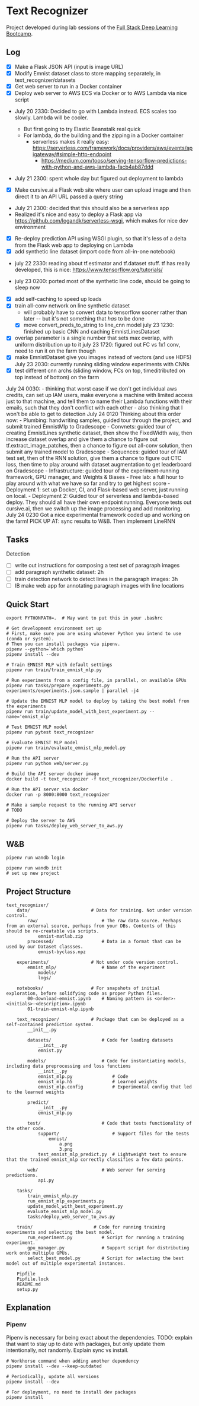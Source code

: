 # Text Recognizer

Project developed during lab sessions of the [Full Stack Deep Learning Bootcamp](https://fullstackdeeplearning.com/bootcamp).

## Log
- [x] Make a Flask JSON API (input is image URL)
- [x] Modify Emnist dataset class to store mapping separately, in text_recognizer/datasets
- [x] Get web server to run in a Docker container
- [x] Deploy web server to AWS ECS via Docker or to AWS Lambda via nice script

- July 20 2330: Decided to go with Lambda instead. ECS scales too slowly. Lambda will be cooler.
    - But first going to try Elastic Beanstalk real quick
    - For lambda, do the building and the zipping in a Docker container
        - serverless makes it really easy: https://serverless.com/framework/docs/providers/aws/events/apigateway/#simple-http-endpoint
            - https://medium.com/tooso/serving-tensorflow-predictions-with-python-and-aws-lambda-facb4ab87ddd

- July 21 2300: spent whole day but figured out deployment to lambda
- [x] Make cursive.ai a Flask web site where user can upload image and then direct it to an API URL passed a query string
- July 21 2300: decided that this should also be a serverless app
- Realized it's nice and easy to deploy a Flask app via https://github.com/logandk/serverless-wsgi, which makes for nice dev environment
- [x] Re-deploy prediction API using WSGI plugin, so that it's less of a delta from the Flask web app to deploying on Lambda
- [x] add synthetic line dataset (import code from all-in-one notebook)

- july 22 2330: reading about tf.estimator and tf.dataset stuff. tf has really developed, this is nice: https://www.tensorflow.org/tutorials/

- july 23 0200: ported most of the synthetic line code, should be going to sleep now
- [x] add self-caching to speed up loads
- [x] train all-conv network on line synthetic dataset
    - will probably have to convert data to tensorflow sooner rather than later -- but it's not something that *has* to be done
    - [x] move convert_preds_to_string to line_cnn model
july 23 1230: finished up basic CNN and caching EmnistLinesDataset
- [x] overlap parameter is a single number that sets max overlap, with uniform distribution up to it
july 23 1720: figured out FC vs 1x1 conv, need to run it on the farm though
- [x] make EmnistDataset give you images instead of vectors (and use HDF5)
July 23 2030: currently running sliding window experiments with CNNs
- [x] test different cnn archs (sliding window, FCs on top, timeditributed on top instead of bottom) on the farm

July 24 0030:
    - thinking that worst case if we don't get individual aws credits, can set up IAM users, make everyone a machine with limited access just to that machine, and tell them to name their Lambda functions with their emails, such that they don't conflict with each other
    - also thinking that I won't be able to get to detection
July 24 0120 Thinking about this order now:
    - Plumbing: handwriting samples, guided tour through the project, and submit trained EmnistMlp to Gradescope
    - Convnets: guided tour of creating EmnistLines synthetic dataset, then show the FixedWidth way, then increase dataset overlap and give them a chance to figure out tf.extract_image_patches, then a chance to figure out all-conv solution, then submit any trained model to Gradescope
    - Sequences: guided tour of IAM test set, then of the RNN solution, give them a chance to figure out CTC loss, then time to play around with dataset augmentation to get leaderboard on Gradescope
    - Infrastructure: guided tour of the experiment-running framework, GPU manager, and Weights & Biases
    - Free lab: a full hour to play around with what we have so far and try to get highest score
    - Deployment 1: set up Docker, CI, and Flask-based web server, just running on local.
    - Deployment 2: Guided tour of serverless and lambda-based deploy. They should all have their own endpoint running. Everyone tests out cursive.ai, then we switch up the image processing and add monitoring.
July 24 0230
    Got a nice experimental framework coded up and working on the farm!
    PICK UP AT: sync results to W&B. Then implement LineRNN

## Tasks

Detection
- [ ] write out instructions for composing a test set of paragraph images
- [ ] add paragraph synthetic dataset: 2h
- [ ] train detection network to detect lines in the paragraph images: 3h
- [ ] IB make web app for annotating paragraph images with line locations

## Quick Start

```
export PYTHONPATH=.  # May want to put this in your .bashrc

# Get development environment set up
# First, make sure you are using whatever Python you intend to use (conda or system).
# Then you can install packages via pipenv.
pipenv --python=`which python`
pipenv install --dev

# Train EMNIST MLP with default settings
pipenv run train/train_emnist_mlp.py

# Run experiments from a config file, in parallel, on available GPUs
pipenv run tasks/prepare_experiments.py experiments/experiments.json.sample | parallel -j4

# Update the EMNIST MLP model to deploy by taking the best model from the experiments
pipenv run train/update_model_with_best_experiment.py --name='emnist_mlp'

# Test EMNIST MLP model
pipenv run pytest text_recognizer

# Evaluate EMNIST MLP model
pipenv run train/evaluate_emnist_mlp_model.py

# Run the API server
pipenv run python web/server.py

# Build the API server docker image
docker build -t text_recognizer -f text_recognizer/Dockerfile .

# Run the API server via docker
docker run -p 8000:8000 text_recognizer

# Make a sample request to the running API server
# TODO

# Deploy the server to AWS
pipenv run tasks/deploy_web_server_to_aws.py
```

## W&B

```
pipenv run wandb login

pipenv run wandb init
# set up new project
```


## Project Structure

```
text_recognizer/
    data/                       # Data for training. Not under version control.
        raw/                        # The raw data source. Perhaps from an external source, perhaps from your DBs. Contents of this should be re-creatable via scripts.
            emnist-matlab.zip
        processed/                  # Data in a format that can be used by our Dataset classses.
            emnist-byclass.npz

    experiments/                # Not under code version control.
        emnist_mlp/                 # Name of the experiment
            models/
            logs/

    notebooks/                  # For snapshots of initial exploration, before solidfying code as proper Python files.
        00-download-emnist.ipynb    # Naming pattern is <order>-<initials>-<description>.ipynb
        01-train-emnist-mlp.ipynb

    text_recognizer/            # Package that can be deployed as a self-contained prediction system.
        __init__.py

        datasets/                   # Code for loading datasets
            __init__.py
            emnist.py

        models/                     # Code for instantiating models, including data preprocessing and loss functions
            __init__.py
            emnist_mlp.py               # Code
            emnist_mlp.h5               # Learned weights
            emnist_mlp.config           # Experimental config that led to the learned weights

        predict/
            __init__.py
            emnist_mlp.py

        test/                       # Code that tests functionality of the other code.
            support/                    # Support files for the tests
                emnist/
                    a.png
                    3.png
            test_emnist_mlp_predict.py  # Lightweight test to ensure that the trained emnist_mlp correctly classifies a few data points.

        web/                        # Web server for serving predictions.
            api.py

    tasks/
        train_emnist_mlp.py
        run_emnist_mlp_experiments.py
        update_model_with_best_experiment.py
        evaluate_emnist_mlp_model.py
        tasks/deploy_web_server_to_aws.py

    train/                       # Code for running training experiments and selecting the best model.
        run_experiment.py           # Script for running a training experiment.
        gpu_manager.py              # Support script for distributing work onto multiple GPUs.
        select_best_model.py        # Script for selecting the best model out of multiple experimental instances.

    Pipfile
    Pipfile.lock
    README.md
    setup.py
```

## Explanation

### Pipenv

Pipenv is necessary for being exact about the dependencies.
TODO: explain that want to stay up to date with packages, but only update them intentionally, not randomly. Explain sync vs install.

```
# Workhorse command when adding another dependency
pipenv install --dev --keep-outdated

# Periodically, update all versions
pipenv install --dev

# For deployment, no need to install dev packages
pipenv install
```

